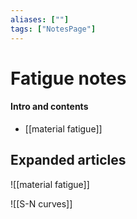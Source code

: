 ```yaml
---
aliases: [""]
tags: ["NotesPage"]
---
```


# Fatigue notes

#### Intro and contents
- [[material fatigue]]


## Expanded articles
![[material fatigue]]

![[S-N curves]]